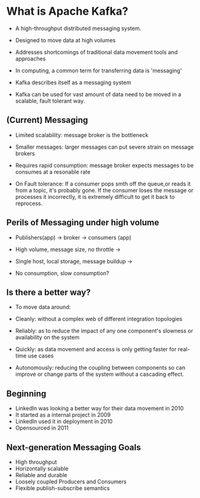 # What is Apache Kafka?

- A high-throughput distributed messaging system.
- Designed to move data at high volumes

- Addresses shortcomings of traditional data movement tools and approaches

- In computing, a common term for transferring data is 'messaging'

- Kafka describes itself as a messaging system

- Kafka can be used for vast amount of data need to be moved in a scalable, fault tolerant way.

## (Current) Messaging

- Limited scalability: message broker is the bottleneck

- Smaller messages: larger messages can put severe strain on message brokers

- Requires rapid consumption: message broker expects messages to be consumes at a resonable rate

- On Fault tolerance: If a consumer pops smth off the queue,or reads it from a
  topic, it's probably gone. If the consumer loses the message or processes it
  incorrectly, it is extremely difficult to get it back to reprocess.

## Perils of Messaging under high volume

- Publishers(app) -> broker -> consumers (app)

- High volume, message size, no throttle ->
- Single host, local storage, message buildup ->
- No consumption, slow consumption?


## Is there a better way?

* To move data around:

- Cleanly: without a complex web of different integration topologies

- Reliably: as to reduce the impact of any one component's slowness or availability on the system

- Quickly: as data movement and access is only getting faster for real-time use cases

- Autonomously: reducing the coupling between components so can improve or
  change parts of the system without a cascading effect.


## Beginning

- LinkedIn was looking a better way for their data movement in 2010
- It started as a internal project in 2009
- LinkedIn used it in deployment in 2010
- Opensourced in 2011

## Next-generation Messaging Goals

- High throughput
- Horizontally scalable
- Reliable and durable
- Loosely coupled Producers and Consumers
- Flexible publish-subscribe semantics
